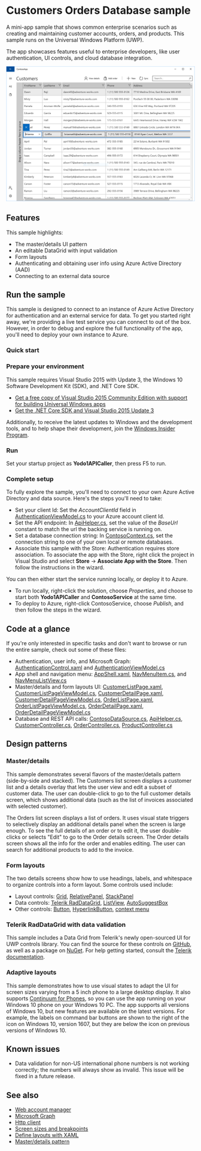 <!---
  category: ControlsLayoutAndText Data IdentitySecurityAndEncryption Navigation NetworkingAndWebServices
-->

# Customers Orders Database sample 

A mini-app sample that shows common enterprise scenarios such as creating and maintaining customer accounts, orders, and products. 
This sample runs on the Universal Windows Platform (UWP). 

The app showcases features useful to enterprise developers, like user authentication, UI controls, and cloud database integration.

![Yodo1APICaller screenshot 1](screenshot1.png)

## Features

This sample highlights: 

- The master/details UI pattern
- An editable DataGrid with input validation
- Form layouts
- Authenticating and obtaining user info using Azure Active Directory (AAD)
- Connecting to an external data source

## Run the sample

This sample is designed to connect to an instance of Azure Active Directory for authentication and an external service for data. To get you started right away, we're providing a live test service you can connect to out of the box. However, in order to debug and explore the full functionality of the app, you'll need to deploy your own instance to Azure.

### Quick start 

### Prepare your environment

This sample requires Visual Studio 2015 with Update 3, the Windows 10 Software Development Kit (SDK), and .NET Core SDK.

* [Get a free copy of Visual Studio 2015 Community Edition with support for building Universal Windows apps](http://go.microsoft.com/fwlink/?LinkID=280676)
* [Get the .NET Core SDK and Visual Studio 2015 Update 3](https://www.microsoft.com/net/core)

Additionally, to receive the latest updates to Windows and the development tools, and to help shape their development, join the [Windows Insider Program](https://insider.windows.com/ "Become a Windows Insider").

### Run

Set your startup project as **Yodo1APICaller**, then press F5 to run.

### Complete setup

To fully explore the sample, you'll need to connect to your own Azure Active Directory and data source. Here's the steps you'll need to take:  

- Set your client Id: Set the *AccountClientId* field in [AuthenticationViewModel.cs](Yodo1APICaller/ViewModels/AuthenticationViewModel.cs#55) to your Azure account client Id.
- Set the API endpoint: In [ApiHelper.cs](ContosoModels/Database/ApiHelper.cs#44), set the value of the *BaseUrl* constant to match the url the backing service is running on.
- Set a database connection string: In [ContosoContext.cs](ContosoService/ContosoContext.cs#39), set the connection string to one of your own local or remote databases.
- Associate this sample with the Store: Authentication requires store association. To associate the app with the Store, right click the project in Visual Studio and select **Store** -> **Associate App with the Store**. Then follow the instructions in the wizard.

You can then either start the service running locally, or deploy it to Azure. 

- To run locally, right-click the solution, choose *Properties*, and choose to start both **Yodo1APICaller** and **ContosoService** at the same time. 
- To deploy to Azure, right-click ContosoService, choose *Publish*, and then follow the steps in the wizard.

## Code at a glance

If you're only interested in specific tasks and don't want to browse or run the entire sample, check out some of these files: 

- Authentication, user info, and Microsoft Graph: [AuthenticationControl.xaml](Yodo1APICaller/UserControls/AuthenticationControl.xaml) and [AuthenticationViewModel.cs](Yodo1APICaller/ViewModels/AuthenticationViewModel.cs)
- App shell and navigation menu: [AppShell.xaml](Yodo1APICaller/AppShell.xaml), [NavMenuItem.cs](Yodo1APICaller/Navigation/NavMenuItem.cs), and [NavMenuListView.cs](Yodo1APICaller/Navigation/NavMenuListView.cs)
- Master/details and form layouts UI: [CustomerListPage.xaml](Yodo1APICaller/Views/CustomerListPage.xaml), [CustomerListPageViewModel.cs](Yodo1APICaller/ViewModels/CustomerListPageViewModel.cs), [CustomerDetailPage.xaml](Yodo1APICaller/Views/CustomerDetailPage.xaml), [CustomerDetailPageViewModel.cs](Yodo1APICaller/ViewModels/CustomerDetailsPageViewModel.cs), [OrderListPage.xaml](Yodo1APICaller/Views/OrderListPage.xaml), [OrderListPageViewModel.cs](Yodo1APICaller/ViewModels/OrderListPageViewModel.cs), [OrderDetailPage.xaml](Yodo1APICaller/Views/OrderDetailPage.xaml), [OrderDetailPageViewModel.cs](Yodo1APICaller/ViewModels/OrderDetailPageViewModel.cs)
- Database and REST API calls: [ContosoDataSource.cs](ContosoModels/Database/ContosoDataSource.cs), [ApiHelper.cs](ContosoModels/Database/ApiHelper.cs), [CustomerController.cs](ContosoService/Controllers/CustomerController.cs), [OrderController.cs](ContosoService/Controllers/OrderController.cs), [ProductController.cs](ContosoService/Controllers/ProductController.cs)

## Design patterns

### Master/details

This sample demonstrates several flavors of the master/details pattern (side-by-side and stacked). The Customers list screen displays a customer list and a details overlay that lets the user view and edit a subset of customer data. The user can double-click to go to the full customer details screen, which shows additional data (such as the list of invoices associated with selected customer). 

The Orders list screen displays a list of orders. It uses visual state triggers to selectively display an additional details panel when the screen is large enough. To see the full details of an order or to edit it, the user double-clicks or selects "Edit" to go to the Order details screen. The Order details screen shows all the info for the order and enables editing. The user can search for additional products to add to the invoice.

### Form layouts

The two details screens show how to use headings, labels, and whitespace to organize controls into a form layout. Some controls used include:

- Layout controls: [Grid](https://msdn.microsoft.com/library/windows/apps/Windows.UI.Xaml.Controls.Grid), [RelativePanel](https://msdn.microsoft.com/library/windows/apps/Windows.UI.Xaml.Controls.RelativePanel), [StackPanel](https://msdn.microsoft.com/library/windows/apps/Windows.UI.Xaml.Controls.StackPanel)
- Data controls: [Telerik RadDataGrid](http://docs.telerik.com/devtools/universal-windows-platform/controls/raddatagrid/columns/datagrid-overview), [ListView](https://msdn.microsoft.com/library/windows/apps/Windows.UI.Xaml.Controls.ListView), [AutoSuggestBox](https://msdn.microsoft.com/library/windows/apps/Windows.UI.Xaml.Controls.AutoSuggestBox)
- Other controls: [Button](https://msdn.microsoft.com/library/windows/apps/Windows.UI.Xaml.Controls.Button), [HyperlinkButton](https://msdn.microsoft.com/library/windows/apps/Windows.UI.Xaml.Controls.HyperlinkButton), [context menu](https://msdn.microsoft.com/windows/uwp/controls-and-patterns/menus)

### Telerik RadDataGrid with data validation

This sample includes a Data Grid from Telerik's newly open-sourced UI for UWP controls library. You can find the source for these controls on [GitHub](https://github.com/telerik/UI-For-UWP), as well as a package on [NuGet](https://www.nuget.org/packages/Telerik.UI.for.UniversalWindowsPlatform). For help getting started, consult the [Telerik documentation](http://docs.telerik.com/devtools/universal-windows-platform/). 

### Adaptive layouts

This sample demonstrates how to use visual states to adapt the UI for screen sizes varying from a 5 inch phone to a large desktop display. It also supports [Continuum for Phones](https://www.microsoft.com/windows/continuum), so you can use the app running on your Windows 10 phone on your Windows 10 PC. The app supports all versions of Windows 10, but new features are available on the latest versions. For example, the labels on command bar buttons are shown to the right of the icon on Windows 10, version 1607, but they are below the icon on previous versions of Windows 10.

## Known issues

* Data validation for non-US international phone numbers is not working correctly; the numbers will always show as invalid. This issue will be fixed in a future release.

## See also

- [Web account manager](https://msdn.microsoft.com/windows/uwp/security/web-account-manager)
- [Microsoft Graph](https://graph.microsoft.io/)
- [Http client](https://msdn.microsoft.com/windows/uwp/networking/httpclient)
- [Screen sizes and breakpoints](https://msdn.microsoft.com/windows/uwp/layout/screen-sizes-and-breakpoints-for-responsive-design)
- [Define layouts with XAML](https://msdn.microsoft.com/windows/uwp/layout/layouts-with-xaml)
- [Master/details pattern](https://msdn.microsoft.com/en-us/windows/uwp/controls-and-patterns/master-details)